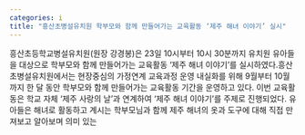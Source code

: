 ```yaml
---
categories: i
title: "흥산초병설유치원 학부모와 함께 만들어가는 교육활동 ‘제주 해녀 이야기’ 실시"
---
```

흥산초등학교병설유치원(원장 강경봉)은 23일 10시부터 10시 30분까지 유치원 유아들을 대상으로 학부모와 함께 만들어가는 교육활동 ‘제주 해녀 이야기’를 실시하였다.흥산초병설유치원에서는 현장중심의 가정연계 교육과정 운영 내실화를 위해 9월부터 10월까지 한 달 동안 학부모와 함께 만들어가는 교육활동 기간을 운영하고 있다. 이번 교육활동은 학교 자체 ‘제주 사랑의 날’과 연계하여 ‘제주 해녀 이야기’를 주제로 진행되었다. 유아들은 해녀로 활동하고 계시는 학부모님과 함께 제주 해녀의 옷과 도구에 대해 직접 만져보고 알아보며 의미 있는